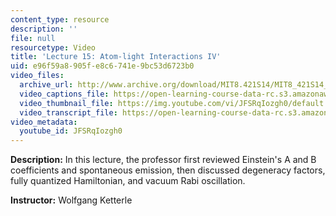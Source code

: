 ```yaml
---
content_type: resource
description: ''
file: null
resourcetype: Video
title: 'Lecture 15: Atom-light Interactions IV'
uid: e96f59a8-905f-e8c6-741e-9bc53d6723b0
video_files:
  archive_url: http://www.archive.org/download/MIT8.421S14/MIT8_421S14_lec15_300k.mp4
  video_captions_file: https://open-learning-course-data-rc.s3.amazonaws.com/8-421-atomic-and-optical-physics-i-spring-2014/d811af66b95e53fe835a26dbe8cb7d3d_JFSRqIozgh0.vtt
  video_thumbnail_file: https://img.youtube.com/vi/JFSRqIozgh0/default.jpg
  video_transcript_file: https://open-learning-course-data-rc.s3.amazonaws.com/8-421-atomic-and-optical-physics-i-spring-2014/2956fd532f1fa0e6ad24942397ba34d5_JFSRqIozgh0.pdf
video_metadata:
  youtube_id: JFSRqIozgh0
---
```


**Description:** In this lecture, the professor first reviewed Einstein's A and B coefficients and spontaneous emission, then discussed degeneracy factors, fully quantized Hamiltonian, and vacuum Rabi oscillation.

**Instructor:** Wolfgang Ketterle